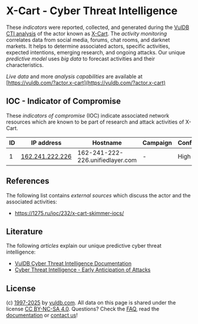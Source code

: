 # X-Cart - Cyber Threat Intelligence

These _indicators_ were reported, collected, and generated during the [VulDB CTI analysis](https://vuldb.com/?kb.cti) of the actor known as [X-Cart](https://vuldb.com/?actor.x-cart). The _activity monitoring_ correlates data from social media, forums, chat rooms, and darknet markets. It helps to determine associated actors, specific activities, expected intentions, emerging research, and ongoing attacks. Our unique _predictive model_ uses _big data_ to forecast activities and their characteristics.

_Live data_ and more _analysis capabilities_ are available at [https://vuldb.com/?actor.x-cart](https://vuldb.com/?actor.x-cart)

## IOC - Indicator of Compromise

These _indicators of compromise_ (IOC) indicate associated network resources which are known to be part of research and attack activities of X-Cart.

ID | IP address | Hostname | Campaign | Confidence
-- | ---------- | -------- | -------- | ----------
1 | [162.241.222.226](https://vuldb.com/?ip.162.241.222.226) | 162-241-222-226.unifiedlayer.com | - | High

## References

The following list contains _external sources_ which discuss the actor and the associated activities:

* https://1275.ru/ioc/232/x-cart-skimmer-iocs/

## Literature

The following _articles_ explain our unique predictive cyber threat intelligence:

* [VulDB Cyber Threat Intelligence Documentation](https://vuldb.com/?kb.cti)
* [Cyber Threat Intelligence - Early Anticipation of Attacks](https://www.scip.ch/en/?labs.20201022)

## License

(c) [1997-2025](https://vuldb.com/?kb.changelog) by [vuldb.com](https://vuldb.com/?kb.about). All data on this page is shared under the license [CC BY-NC-SA 4.0](https://creativecommons.org/licenses/by-nc-sa/4.0/). Questions? Check the [FAQ](https://vuldb.com/?kb.faq), read the [documentation](https://vuldb.com/?kb) or [contact us](https://vuldb.com/?contact)!
